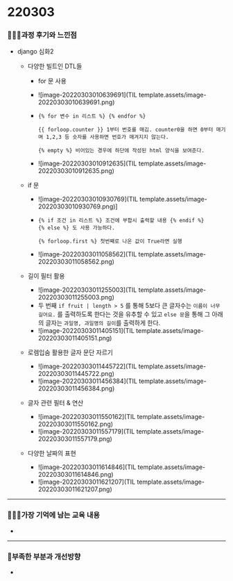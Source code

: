 

# 220303

### 👨🏼‍🏫과정 후기와 느낀점

- django 심화2

  - 다양한 빌트인 DTL들

    - for 문 사용

    - ![image-20220303010639691](TIL template.assets/image-20220303010639691.png)

    - ```django
      {% for 변수 in 리스트 %} {% endfor %}
      
      {{ forloop.counter }} 1부터 번호를 매김. counter0을 하면 0부터 매기며 1,2,3 등 숫자를 사용하면 번호가 매겨지지 않는다.
      
      {% empty %} 비어있는 경우에 하단에 작성된 html 양식을 보여준다.
      ```

    - ![image-20220303010912635](TIL template.assets/image-20220303010912635.png)

  - if 문

    - ![image-20220303010930769](TIL template.assets/image-20220303010930769.png)]

    - ```django
      {% if 조건 in 리스트 %} 조건에 부합시 출력할 내용 {% endif %}
      {% else %} 도 사용 가능하다.
      
      {% forloop.first %} 첫번째로 나온 값이 True라면 실행
      ```

    - ![image-20220303011058562](TIL template.assets/image-20220303011058562.png)

  - 길이 필터 활용

    - ![image-20220303011255003](TIL template.assets/image-20220303011255003.png)
    - 두 번째 `if fruit | length > 5` 를 통해 5보다 큰 글자수는 `이름이 너무 길어요.` 를 출력하도록 한다는 것을 유추할 수 있고 `else 문`을 통해 그 아래의 글자는 `과일명, 과일명의 길이`를 출력하게 한다.
    - ![image-20220303011405151](TIL template.assets/image-20220303011405151.png)

  - 로렘입숨 활용한 글자 문단 자르기

    - ![image-20220303011445722](TIL template.assets/image-20220303011445722.png)
    - ![image-20220303011456384](TIL template.assets/image-20220303011456384.png)

  - 글자 관련 필터 & 연산

    - ![image-20220303011550162](TIL template.assets/image-20220303011550162.png)
    - ![image-20220303011557179](TIL template.assets/image-20220303011557179.png)

  - 다양한 날짜의 표현

    - ![image-20220303011614846](TIL template.assets/image-20220303011614846.png)
    - ![image-20220303011621207](TIL template.assets/image-20220303011621207.png)


---

### 💁🏼‍♂️가장 기억에 남는 교육 내용

- 

---

### 💫부족한 부분과 개선방향

- 
